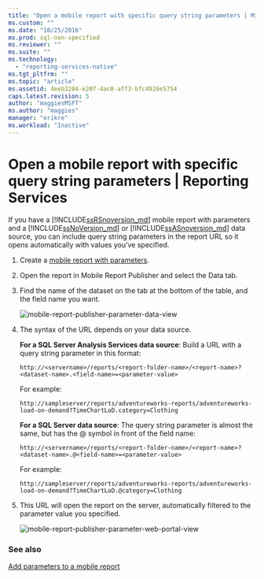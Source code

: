 ```yaml
---
title: "Open a mobile report with specific query string parameters | Microsoft Docs"
ms.custom: ""
ms.date: "10/25/2016"
ms.prod: sql-non-specified
ms.reviewer: ""
ms.suite: ""
ms.technology: 
  - "reporting-services-native"
ms.tgt_pltfrm: ""
ms.topic: "article"
ms.assetid: 4eeb3204-e207-4ac0-aff3-bfc4926e5754
caps.latest.revision: 5
author: "maggiesMSFT"
ms.author: "maggies"
manager: "erikre"
ms.workload: "Inactive"
---
```

# Open a mobile report with specific query string parameters | Reporting Services
If you have a [!INCLUDE[ssRSnoversion_md](../../includes/ssrsnoversion-md.md)] mobile report with parameters and a [!INCLUDE[ssNoVersion_md](../../includes/ssnoversion-md.md)] or [!INCLUDE[ssASnoversion_md](../../includes/ssasnoversion-md.md)] data source, you can include query string parameters in the report URL so it opens automatically with values you’ve specified. 
1.	Create a [mobile report with parameters](../../reporting-services/mobile-reports/add-parameters-to-a-mobile-report-reporting-services.md).

2. Open the report in Mobile Report Publisher and select the Data tab. 

2. Find the name of the dataset on the tab at the bottom of the table, and the field name you want. 
    
    ![mobile-report-publisher-parameter-data-view](../../reporting-services/mobile-reports/media/mobile-report-publisher-parameter-data-view.png)
    
2.	The syntax of the URL depends on your data source. 

     **For a SQL Server Analysis Services data source**: Build a URL with a query string parameter in this format:

    `http://<servername>/reports/<report-folder-name>/<report-name>?<dataset-name>.<field-name>=<parameter-value>`

    For example:
    
    `http://sampleserver/reports/adventureworks-reports/adventureworks-load-on-demand?TimeChartLoD.category=Clothing` 
    
     **For a SQL Server data source**: The query string parameter is almost the same, but has the @ symbol in front of the field name:

    `http://<servername>/reports/<report-folder-name>/<report-name>?<dataset-name>.@<field-name>=<parameter-value>`

    For example:
    
      `http://sampleserver/reports/adventureworks-reports/adventureworks-load-on-demand?TimeChartLoD.@category=Clothing` 

    
3.	This URL will open the report on the server, automatically filtered to the parameter value you specified.

    ![mobile-report-publisher-parameter-web-portal-view](../../reporting-services/mobile-reports/media/mobile-report-publisher-parameter-web-portal-view.png)

### See also

[Add parameters to a mobile report](../../reporting-services/mobile-reports/add-parameters-to-a-mobile-report-reporting-services.md)

